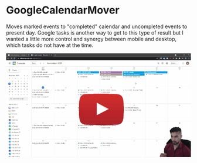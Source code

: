 # GoogleCalendarMover
Moves marked events to "completed" calendar and uncompleted events to present day.
Google tasks is another way to get to this type of result but I wanted a little more control and synergy between mobile and desktop, which tasks do not have at the time.

[![click](https://github.com/MatthewHoque/Google-Calendar-Mover/blob/main/readMeSources/googlecalendarmover.png?raw=true)](https://youtu.be/rCv-Rt_5bC4?t=457)
